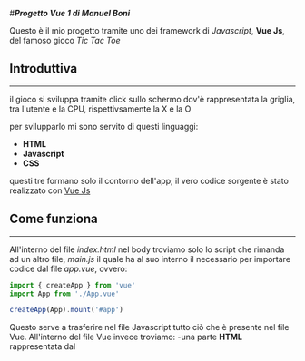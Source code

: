 #***Progetto Vue 1 di Manuel Boni***

Questo è il mio progetto tramite uno dei framework di *Javascript*, **Vue Js**, del famoso gioco *Tic Tac Toe*

## Introduttiva 

___ 

il gioco si sviluppa tramite click sullo schermo dov'è rappresentata la griglia, tra l'utente e la CPU, rispettivsamente la X e la O

per svilupparlo mi sono servito di questi linguaggi:
- **HTML**
- **Javascript**
- **CSS**

questi tre formano solo il contorno dell'app; il vero codice sorgente è stato realizzato con [Vue Js](https://it.vuejs.org/)

## Come funziona 

___

All'interno del file *index.html* nel body troviamo solo lo script che rimanda ad un altro file, *main.js* il quale ha al suo interno il necessario per importare codice dal file *app.vue*, ovvero: 
```Javascript
import { createApp } from 'vue'
import App from './App.vue'

createApp(App).mount('#app')
```
Questo serve a trasferire nel file Javascript tutto ciò che è presente nel file Vue. 
All'interno del file Vue invece troviamo:
-una parte **HTML** rappresentata dal *<template>*
-una parte **CSS** rappresentata da *<style scoped>*
-una parte **Javascript** rappresentata da *<script setup>* 

La parte **HTML** è formata da un *div contenitore* con al suo interno altri 9 *div* con al loro interno il contenuto dinamico che dovrà variare tra X o O. 
Nella parte dello script invece viene creato un oggetto dinamico (che sarà quello all'interno dei *div*) grazie alle funzionalità di **Vue**: 
```Javascript
import {ref, reactive} from 'vue'

let segnoTurno = ref('X');
let turno = ref(1);
let griglia = reactive({});

for (let i=0; i<9; i++){
  griglia.key = i;
  griglia.value = ref('');
  console.log(`${griglia.key}: ${griglia.value}`);
}
```

Subito dopo è presente un *listener di eventi*, ***on-click***, il quale tiene conto del turno (se dispari gioca X e viceversa) ed elabora anche la risposta della CPU. 
A questo evento sono collegate 3 funzioni: 
1) Controllo se un giocatore ha vinto (ciclo *While* con diversi *if* al suo interno che verificano tutte le combinazioni)
2) Una funzione che stampa a video il vincitore
3) Una funzione che riaggiorna la pagina dopo tot tempo dalla vittoria (per rigiocare)

***per controllare meglio verifica il codice sorgente app.vue in questa repository***

## Uso

L'uso di quest'app è molto semplice se sai le regole del gioco. In pratica ti basta cliccare le caselle e vincere

## Contatto 

___


Per qualsiasi problema, chiarimento o informazioni puoi contattarmi qui:

- La mia pagina web:
[Vai alla mia pagina](https://manuboni03.github.io/Progetto-HTML-e-CSS-di-Manuel-Boni/sito.html)

- Il mio indirizzo email:
manuelboni2904@gmail.com

Per dare un'occhiata ai miei progetti visita il mio profilo Git:
[Github](https://github.com/manuboni03)

